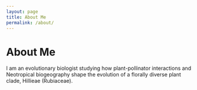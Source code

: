 ```yaml
---
layout: page
title: About Me
permalink: /about/
---
```


# About Me

I am an evolutionary biologist studying how plant-pollinator interactions and Neotropical biogeography shape the evolution of a florally diverse plant clade, Hillieae (Rubiaceae).

